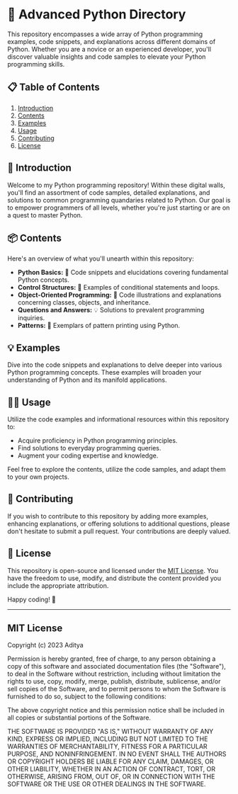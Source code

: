 # 🐍 Advanced Python Directory

This repository encompasses a wide array of Python programming examples, code snippets, and explanations across different domains of Python. Whether you are a novice or an experienced developer, you'll discover valuable insights and code samples to elevate your Python programming skills.

## 📋 Table of Contents

1. [Introduction](#-introduction)
2. [Contents](#-contents)
3. [Examples](#-examples)
4. [Usage](#-usage)
5. [Contributing](#-contributing)
6. [License](#-license)

## 🚀 Introduction

Welcome to my Python programming repository! Within these digital walls, you'll find an assortment of code samples, detailed explanations, and solutions to common programming quandaries related to Python. Our goal is to empower programmers of all levels, whether you're just starting or are on a quest to master Python.

## 📦 Contents

Here's an overview of what you'll unearth within this repository:

- **Python Basics:** 🌟 Code snippets and elucidations covering fundamental Python concepts.
- **Control Structures:** 🔄 Examples of conditional statements and loops.
- **Object-Oriented Programming:** 🧬 Code illustrations and explanations concerning classes, objects, and inheritance.
- **Questions and Answers:** 💡 Solutions to prevalent programming inquiries.
- **Patterns:** 🎨 Exemplars of pattern printing using Python.

## 💡 Examples

Dive into the code snippets and explanations to delve deeper into various Python programming concepts. These examples will broaden your understanding of Python and its manifold applications.

## 🧑‍💻 Usage

Utilize the code examples and informational resources within this repository to:

- Acquire proficiency in Python programming principles.
- Find solutions to everyday programming queries.
- Augment your coding expertise and knowledge.

Feel free to explore the contents, utilize the code samples, and adapt them to your own projects.

## 🤝 Contributing

If you wish to contribute to this repository by adding more examples, enhancing explanations, or offering solutions to additional questions, please don't hesitate to submit a pull request. Your contributions are deeply valued.

## 📄 License

This repository is open-source and licensed under the [MIT License](#-LICENSE). You have the freedom to use, modify, and distribute the content provided you include the appropriate attribution.

Happy coding! 🚀

---

## MIT License

Copyright (c) 2023 Aditya

Permission is hereby granted, free of charge, to any person obtaining a copy
of this software and associated documentation files (the "Software"), to deal
in the Software without restriction, including without limitation the rights
to use, copy, modify, merge, publish, distribute, sublicense, and/or sell
copies of the Software, and to permit persons to whom the Software is
furnished to do so, subject to the following conditions:

The above copyright notice and this permission notice shall be included in all
copies or substantial portions of the Software.

THE SOFTWARE IS PROVIDED "AS IS," WITHOUT WARRANTY OF ANY KIND, EXPRESS OR
IMPLIED, INCLUDING BUT NOT LIMITED TO THE WARRANTIES OF MERCHANTABILITY,
FITNESS FOR A PARTICULAR PURPOSE, AND NONINFRINGEMENT. IN NO EVENT SHALL THE
AUTHORS OR COPYRIGHT HOLDERS BE LIABLE FOR ANY CLAIM, DAMAGES, OR OTHER
LIABILITY, WHETHER IN AN ACTION OF CONTRACT, TORT, OR OTHERWISE, ARISING FROM,
OUT OF, OR IN CONNECTION WITH THE SOFTWARE OR THE USE OR OTHER DEALINGS IN THE
SOFTWARE.
